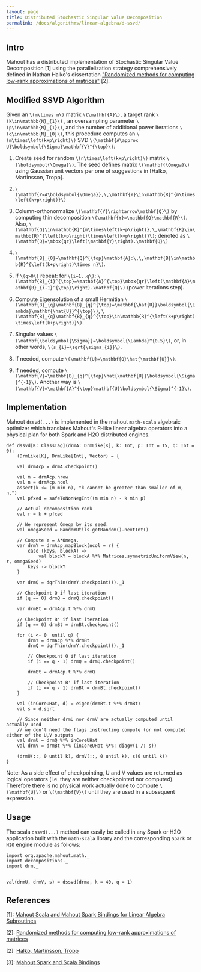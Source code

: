```yaml
---
layout: page
title: Distributed Stochastic Singular Value Decomposition
permalink: /docs/algorithms/linear-algebra/d-ssvd/
---
```


## Intro

Mahout has a distributed implementation of Stochastic Singular Value Decomposition [1] using the parallelization strategy comprehensively defined in Nathan Halko's dissertation ["Randomized methods for computing low-rank approximations of matrices"](http://amath.colorado.edu/faculty/martinss/Pubs/2012_halko_dissertation.pdf) [2].

## Modified SSVD Algorithm

Given an `\(m\times n\)`
matrix `\(\mathbf{A}\)`, a target rank `\(k\in\mathbb{N}_{1}\)`
, an oversampling parameter `\(p\in\mathbb{N}_{1}\)`, 
and the number of additional power iterations `\(q\in\mathbb{N}_{0}\)`, 
this procedure computes an `\(m\times\left(k+p\right)\)`
SVD `\(\mathbf{A\approx U}\boldsymbol{\Sigma}\mathbf{V}^{\top}\)`:

  1. Create seed for random `\(n\times\left(k+p\right)\)`
  matrix `\(\boldsymbol{\Omega}\)`. The seed defines matrix `\(\mathbf{\Omega}\)`
  using Gaussian unit vectors per one of suggestions in [Halko, Martinsson, Tropp].

  2. `\(\mathbf{Y=A\boldsymbol{\Omega}},\,\mathbf{Y}\in\mathbb{R}^{m\times\left(k+p\right)}\)`
 
  3. Column-orthonormalize `\(\mathbf{Y}\rightarrow\mathbf{Q}\)`
  by computing thin decomposition `\(\mathbf{Y}=\mathbf{Q}\mathbf{R}\)`.
  Also, `\(\mathbf{Q}\in\mathbb{R}^{m\times\left(k+p\right)},\,\mathbf{R}\in\mathbb{R}^{\left(k+p\right)\times\left(k+p\right)}\)`; denoted as `\(\mathbf{Q}=\mbox{qr}\left(\mathbf{Y}\right).\mathbf{Q}\)`

  4. `\(\mathbf{B}_{0}=\mathbf{Q}^{\top}\mathbf{A}:\,\,\mathbf{B}\in\mathbb{R}^{\left(k+p\right)\times n}\)`.
 
  5. If `\(q>0\)`
  repeat: for `\(i=1..q\)`: 
  `\(\mathbf{B}_{i}^{\top}=\mathbf{A}^{\top}\mbox{qr}\left(\mathbf{A}\mathbf{B}_{i-1}^{\top}\right).\mathbf{Q}\)`
  (power iterations step).

  6. Compute Eigensolution of a small Hermitian `\(\mathbf{B}_{q}\mathbf{B}_{q}^{\top}=\mathbf{\hat{U}}\boldsymbol{\Lambda}\mathbf{\hat{U}}^{\top}\)`,
  `\(\mathbf{B}_{q}\mathbf{B}_{q}^{\top}\in\mathbb{R}^{\left(k+p\right)\times\left(k+p\right)}\)`.
 
  7. Singular values `\(\mathbf{\boldsymbol{\Sigma}}=\boldsymbol{\Lambda}^{0.5}\)`,
  or, in other words, `\(s_{i}=\sqrt{\sigma_{i}}\)`.
 
  8. If needed, compute `\(\mathbf{U}=\mathbf{Q}\hat{\mathbf{U}}\)`.

  9. If needed, compute `\(\mathbf{V}=\mathbf{B}_{q}^{\top}\hat{\mathbf{U}}\boldsymbol{\Sigma}^{-1}\)`.
Another way is `\(\mathbf{V}=\mathbf{A}^{\top}\mathbf{U}\boldsymbol{\Sigma}^{-1}\)`.




## Implementation

Mahout `dssvd(...)` is implemented in the mahout `math-scala` algebraic optimizer which translates Mahout's R-like linear algebra operators into a physical plan for both Spark and H2O distributed engines.

    def dssvd[K: ClassTag](drmA: DrmLike[K], k: Int, p: Int = 15, q: Int = 0):
        (DrmLike[K], DrmLike[Int], Vector) = {

        val drmAcp = drmA.checkpoint()

        val m = drmAcp.nrow
        val n = drmAcp.ncol
        assert(k <= (m min n), "k cannot be greater than smaller of m, n.")
        val pfxed = safeToNonNegInt((m min n) - k min p)

        // Actual decomposition rank
        val r = k + pfxed

        // We represent Omega by its seed.
        val omegaSeed = RandomUtils.getRandom().nextInt()

        // Compute Y = A*Omega.  
        var drmY = drmAcp.mapBlock(ncol = r) {
            case (keys, blockA) =>
                val blockY = blockA %*% Matrices.symmetricUniformView(n, r, omegaSeed)
            keys -> blockY
        }

        var drmQ = dqrThin(drmY.checkpoint())._1

        // Checkpoint Q if last iteration
        if (q == 0) drmQ = drmQ.checkpoint()

        var drmBt = drmAcp.t %*% drmQ
        
        // Checkpoint B' if last iteration
        if (q == 0) drmBt = drmBt.checkpoint()

        for (i <- 0  until q) {
            drmY = drmAcp %*% drmBt
            drmQ = dqrThin(drmY.checkpoint())._1            
            
            // Checkpoint Q if last iteration
            if (i == q - 1) drmQ = drmQ.checkpoint()
            
            drmBt = drmAcp.t %*% drmQ
            
            // Checkpoint B' if last iteration
            if (i == q - 1) drmBt = drmBt.checkpoint()
        }

        val (inCoreUHat, d) = eigen(drmBt.t %*% drmBt)
        val s = d.sqrt

        // Since neither drmU nor drmV are actually computed until actually used
        // we don't need the flags instructing compute (or not compute) either of the U,V outputs 
        val drmU = drmQ %*% inCoreUHat
        val drmV = drmBt %*% (inCoreUHat %*%: diagv(1 /: s))

        (drmU(::, 0 until k), drmV(::, 0 until k), s(0 until k))
    }

Note: As a side effect of checkpointing, U and V values are returned as logical operators (i.e. they are neither checkpointed nor computed).  Therefore there is no physical work actually done to compute `\(\mathbf{U}\)` or `\(\mathbf{V}\)` until they are used in a subsequent expression.


## Usage

The scala `dssvd(...)` method can easily be called in any Spark or H2O application built with the `math-scala` library and the corresponding `Spark` or `H2O` engine module as follows:

    import org.apache.mahout.math._
    import decompositions._
    import drm._
    
    
    val(drmU, drmV, s) = dssvd(drma, k = 40, q = 1)

 
## References

[1]: [Mahout Scala and Mahout Spark Bindings for Linear Algebra Subroutines](http://mahout.apache.org/users/sparkbindings/ScalaSparkBindings.pdf)

[2]: [Randomized methods for computing low-rank
approximations of matrices](http://amath.colorado.edu/faculty/martinss/Pubs/2012_halko_dissertation.pdf)

[2]: [Halko, Martinsson, Tropp](http://arxiv.org/abs/0909.4061)

[3]: [Mahout Spark and Scala Bindings](http://mahout.apache.org/users/sparkbindings/home.html)



